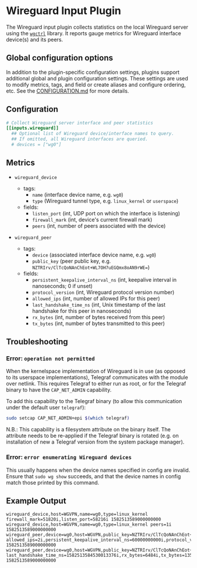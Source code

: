 # Wireguard Input Plugin

The Wireguard input plugin collects statistics on the local Wireguard server
using the [`wgctrl`](https://github.com/WireGuard/wgctrl-go) library. It
reports gauge metrics for Wireguard interface device(s) and its peers.

## Global configuration options <!-- @/docs/includes/plugin_config.md -->

In addition to the plugin-specific configuration settings, plugins support
additional global and plugin configuration settings. These settings are used to
modify metrics, tags, and field or create aliases and configure ordering, etc.
See the [CONFIGURATION.md][CONFIGURATION.md] for more details.

[CONFIGURATION.md]: ../../../docs/CONFIGURATION.md#plugins

## Configuration

```toml @sample.conf
# Collect Wireguard server interface and peer statistics
[[inputs.wireguard]]
  ## Optional list of Wireguard device/interface names to query.
  ## If omitted, all Wireguard interfaces are queried.
  # devices = ["wg0"]
```

## Metrics

- `wireguard_device`
  - tags:
    - `name` (interface device name, e.g. `wg0`)
    - `type` (Wireguard tunnel type, e.g. `linux_kernel` or `userspace`)
  - fields:
    - `listen_port` (int, UDP port on which the interface is listening)
    - `firewall_mark` (int, device's current firewall mark)
    - `peers` (int, number of peers associated with the device)

- `wireguard_peer`
  - tags:
    - `device` (associated interface device name, e.g. `wg0`)
    - `public_key` (peer public key, e.g. `NZTRIrv/ClTcQoNAnChEot+WL7OH7uEGQmx8oAN9rWE=`)
  - fields:
    - `persistent_keepalive_interval_ns` (int, keepalive interval in nanoseconds; 0 if unset)
    - `protocol_version` (int, Wireguard protocol version number)
    - `allowed_ips` (int, number of allowed IPs for this peer)
    - `last_handshake_time_ns` (int, Unix timestamp of the last handshake for this peer in nanoseconds)
    - `rx_bytes` (int, number of bytes received from this peer)
    - `tx_bytes` (int, number of bytes transmitted to this peer)

## Troubleshooting

### Error: `operation not permitted`

When the kernelspace implementation of Wireguard is in use (as opposed to its
userspace implementations), Telegraf communicates with the module over netlink.
This requires Telegraf to either run as root, or for the Telegraf binary to
have the `CAP_NET_ADMIN` capability.

To add this capability to the Telegraf binary (to allow this communication under
the default user `telegraf`):

```bash
sudo setcap CAP_NET_ADMIN+epi $(which telegraf)
```

N.B.: This capability is a filesystem attribute on the binary itself. The
attribute needs to be re-applied if the Telegraf binary is rotated (e.g.
on installation of new a Telegraf version from the system package manager).

### Error: `error enumerating Wireguard devices`

This usually happens when the device names specified in config are invalid.
Ensure that `sudo wg show` succeeds, and that the device names in config match
those printed by this command.

## Example Output

```shell
wireguard_device,host=WGVPN,name=wg0,type=linux_kernel firewall_mark=51820i,listen_port=58216i 1582513589000000000
wireguard_device,host=WGVPN,name=wg0,type=linux_kernel peers=1i 1582513589000000000
wireguard_peer,device=wg0,host=WGVPN,public_key=NZTRIrv/ClTcQoNAnChEot+WL7OH7uEGQmx8oAN9rWE= allowed_ips=2i,persistent_keepalive_interval_ns=60000000000i,protocol_version=1i 1582513589000000000
wireguard_peer,device=wg0,host=WGVPN,public_key=NZTRIrv/ClTcQoNAnChEot+WL7OH7uEGQmx8oAN9rWE= last_handshake_time_ns=1582513584530013376i,rx_bytes=6484i,tx_bytes=13540i 1582513589000000000
```
